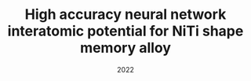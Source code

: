 ---
title: "High accuracy neural network interatomic potential for NiTi shape memory alloy"
collection: publications
permalink: /publication/2022-High-accuracy-neural-network-interatomic-potential-for-NiTi-shape-memory-alloy
date: 2022
venue: 'Acta Materialia'
paperurl: 'https://www.sciencedirect.com/science/article/pii/S1359645422005973'
citation: ' Hao Tang,  Yin Zhang,  Qing-Jie Li,  Haowei Xu,  Yuchi Wang,  Yunzhi Wang,  Ju Li, &quot;High accuracy neural network interatomic potential for NiTi shape memory alloy.&quot; Acta Materialia, 238, 118217, 2022.'
authors: ' Hao Tang,  Yin Zhang,  Qing-Jie Li,  Haowei Xu,  Yuchi Wang,  Yunzhi Wang,  Ju Li, '
volume: '238'
pages: '118217'
---